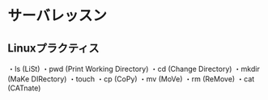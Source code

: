# サーバレッスン
Linuxプラクティス
-----------------
・ls (LiSt)
・pwd (Print Working Directory)
・cd (Change Directory)
・mkdir (MaKe DIRectory)
・touch
・cp (CoPy)
・mv (MoVe)
・rm (ReMove)
・cat (CATnate)
